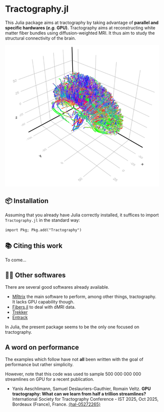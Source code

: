 # Tractography.jl

This Julia package aims at tractography by taking advantage of **parallel and specific hardwares (*e.g.* GPU).** Tractography aims at reconstructing white matter fiber bundles using diffusion-weighted MRI. It thus aim to study the structural connectivity of the brain.

![](brain.png)

## 📦 Installation

Assuming that you already have Julia correctly installed, it suffices to import `Tractography.jl` in the standard way:

`import Pkg; Pkg.add("Tractography")`

## 📚 Citing this work

To come...

## 🧑‍💻 Other softwares

There are several good softwares already available.
- [MRtrix](https://github.com/MRtrix3/mrtrix3/tree/fb66ec3f4c0012be8760dbc0ed52c1824b28b3af) the main software to perform, among other things, tractography. It lacks GPU capability though.
- [Fibers.jl](https://github.com/lincbrain/Fibers.jl) to deal with dMRI data.
- [Trekker](https://dmritrekker.github.io)
- [Entrack](https://vitalab.github.io/article/2019/11/21/entrack.html)

In Julia, the present package seems to be the only one focused on tractography.

## A word on performance

The examples which follow have not **all** been written with the goal of performance but rather simplicity.

However, note that this code was used to sample 500 000 000 000 streamlines on GPU for a recent publication.

- Yanis Aeschlimann, Samuel Deslauriers-Gauthier, Romain Veltz. **GPU tractography: What can we learn from half a trillion streamlines?** International Society for Tractography Conference - IST 2025, Oct 2025, Bordeaux (France), France. [⟨hal-05272265⟩](https://inria.hal.science/hal-05272265v1)